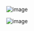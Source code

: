 ![image](https://github.com/user-attachments/assets/bc334fb9-d54a-4b41-94d5-b2f219da1c6c)

![image](https://github.com/user-attachments/assets/8663dd12-cb24-45ee-b798-171393c92341)



